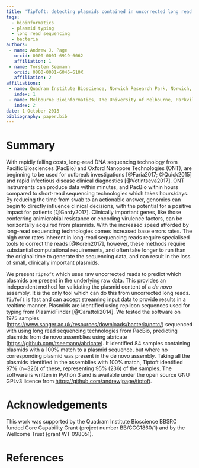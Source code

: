 ```yaml
---
title: 'TipToft: detecting plasmids contained in uncorrected long read sequencing data'
tags:
  - bioinformatics
  - plasmid typing
  - long read sequencing
  - bacteria
authors:
 - name: Andrew J. Page
   orcid: 0000-0001-6919-6062
   affiliation: 1
 - name: Torsten Seemann
   orcid: 0000-0001-6046-610X
   affiliation: 2
affiliations:
 - name: Quadram Institute Bioscience, Norwich Research Park, Norwich, UK.
   index: 1
 - name: Melbourne Bioinformatics, The University of Melbourne, Parkville, Australia.
   index: 2
date: 1 October 2018
bibliography: paper.bib
---
```


# Summary
With rapidly falling costs, long-read DNA sequencing technology from Pacific Biosciences (PacBio) and Oxford Nanopore Technologies (ONT), are beginning to be used for outbreak investigations [@Faria2017; @Quick2015] and rapid infectious disease clinical diagnostics [@Votintseva2017]. ONT instruments can produce data within minutes, and PacBio within hours compared to short-read sequencing technologies which takes hours/days. By reducing the time from swab to an actionable answer, genomics can begin to directly influence clinical decisions, with the potential for a positive impact for patients [@Gardy2017]. Clinically important genes, like those conferring animicrobial resistance or encoding virulence factors, can be horizontally acquired from plasmids. With the increased speed afforded by long-read sequencing technologies comes increased base errors rates. The high error rates inherent in long-read sequencing reads require specialised tools to correct the reads [@Koren2017], however, these methods require substantial computational requirements, and often take longer to run than the original time to generate the sequencing data, and can result in the loss of small, clinically important plasmids. 

We present ``TipToft`` which uses raw uncorrected reads to predict which plasmids are present in the underlying raw data. This provides an independent method for validating the plasmid content of a *de novo* assembly. It is the only tool which can do this from uncorrected long reads. ``TipToft`` is fast and can accept streaming input data to provide results in a realtime manner. Plasmids are identified using replicon sequences used for typing from PlasmidFinder [@Carattoli2014]. We tested the software on 1975 samples (https://www.sanger.ac.uk/resources/downloads/bacteria/nctc/) sequenced with using long read sequencing technologies from PacBio, predicting plasmids from de novo assemblies using abricate (https://github.com/tseemann/abricate). It identified 84 samples containing plasmids with a 100% match to a plasmid sequence, but where no corresponding plasmid was present in the de novo assembly. Taking all the plasmids identified in the assemblies with 100% match, Tiptoft identified 97% (n=326) of these, representing 95% (236) of the samples. The software is written in Python 3 and is available under the open source GNU GPLv3 licence from https://github.com/andrewjpage/tiptoft.

# Acknowledgements
This work was supported by the Quadram Institute Bioscience BBSRC funded Core Capability Grant (project number BB/CCG1860/1) and by the Wellcome Trust (grant WT 098051).

# References
